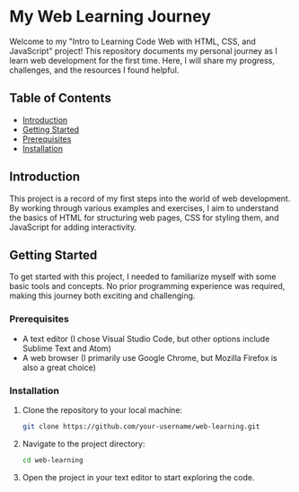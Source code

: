 # My Web Learning Journey

Welcome to my "Intro to Learning Code Web with HTML, CSS, and JavaScript" project! This repository documents my personal journey as I learn web development for the first time. Here, I will share my progress, challenges, and the resources I found helpful.

## Table of Contents

- [Introduction](#introduction)
- [Getting Started](#getting-started)
- [Prerequisites](#prerequisites)
- [Installation](#installation)

## Introduction

This project is a record of my first steps into the world of web development. By working through various examples and exercises, I aim to understand the basics of HTML for structuring web pages, CSS for styling them, and JavaScript for adding interactivity.

## Getting Started

To get started with this project, I needed to familiarize myself with some basic tools and concepts. No prior programming experience was required, making this journey both exciting and challenging.

### Prerequisites

- A text editor (I chose Visual Studio Code, but other options include Sublime Text and Atom)
- A web browser (I primarily use Google Chrome, but Mozilla Firefox is also a great choice)

### Installation

1. Clone the repository to your local machine:
    ```sh
    git clone https://github.com/your-username/web-learning.git
    ```
2. Navigate to the project directory:
    ```sh
    cd web-learning
    ```
3. Open the project in your text editor to start exploring the code.
